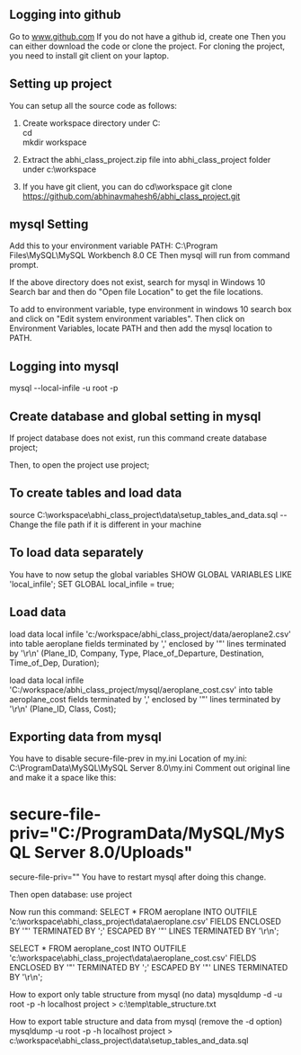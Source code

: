 Logging into github
-------------------
Go to www.github.com
If you do not have a github id, create one
Then you can either download the code or clone the project. 
For cloning the project, you need to install git client on your laptop.

Setting up project
--------------------
You can setup all the source code as follows:
1. Create workspace directory under C:\
cd\
mkdir workspace

2. Extract the abhi_class_project.zip file into abhi_class_project folder under c:\workspace

3. If you have git client, you can do
cd\workspace
git clone https://github.com/abhinavmahesh6/abhi_class_project.git

mysql Setting
---------------------
Add this to your environment variable PATH:
C:\Program Files\MySQL\MySQL Workbench 8.0 CE
Then mysql will run from command prompt.

If the above directory does not exist, search for mysql in Windows 10 Search bar and then do "Open file Location" to get the file locations.

To add to environment variable, type environment in windows 10 search box and click on "Edit system environment variables".
Then click on Environment Variables, locate PATH and then add the mysql location to PATH.


Logging into mysql
----------------------
mysql --local-infile -u root -p
<password to be entered>

Create database and global setting in mysql
--------------------------
If project database does not exist, run this command
create database project;

Then, to open the project
use project;

To create tables and load data
---------------------------------
source C:\workspace\abhi_class_project\data\setup_tables_and_data.sql
-- Change the file path if it is different in your machine


To load data separately
--------------------------
You have to now setup the global variables
SHOW GLOBAL VARIABLES LIKE 'local_infile';
SET GLOBAL local_infile = true;

Load data
----------
load data local infile 'c:/workspace/abhi_class_project/data/aeroplane2.csv' into table aeroplane
fields terminated by ',' enclosed by '"' lines terminated by '\r\n'
(Plane_ID, Company, Type, Place_of_Departure, Destination, Time_of_Dep, Duration);

load data local infile 'C:/workspace/abhi_class_project/mysql/aeroplane_cost.csv' into table aeroplane_cost
fields terminated by ',' enclosed by '"'
lines terminated by '\r\n'
(Plane_ID, Class, Cost);

Exporting data from mysql
---------------------------
You have to disable secure-file-prev in my.ini
Location of my.ini: C:\ProgramData\MySQL\MySQL Server 8.0\my.ini
Comment out original line and make it a space like this:
# secure-file-priv="C:/ProgramData/MySQL/MySQL Server 8.0/Uploads"
secure-file-priv=""
You have to restart mysql after doing this change.

Then open database:
use project

Now run this command:
SELECT * FROM aeroplane 
INTO OUTFILE 'c:\\workspace\\abhi_class_project\\data\\aeroplane.csv' 
FIELDS ENCLOSED BY '"' 
TERMINATED BY ';' 
ESCAPED BY '"' 
LINES TERMINATED BY '\r\n';

SELECT * FROM aeroplane_cost
INTO OUTFILE 'c:\\workspace\\abhi_class_project\\data\\aeroplane_cost.csv' 
FIELDS ENCLOSED BY '"' 
TERMINATED BY ';' 
ESCAPED BY '"' 
LINES TERMINATED BY '\r\n';

How to export only table structure from mysql (no data)
mysqldump -d -u root -p<pwd> -h localhost project > c:\temp\table_structure.txt

How to export table structure and data from mysql (remove the -d option)
mysqldump -u root -p<pwd> -h localhost project > c:\workspace\abhi_class_project\data\setup_tables_and_data.sql
